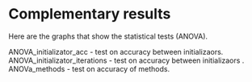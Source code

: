 
# Complementary results

Here are the graphs that show the statistical tests (ANOVA).<br />

ANOVA_initializator_acc - test on accuracy between initializaors.<br />
ANOVA_initializator_iterations - test on accuracy between initializaors .<br />
ANOVa_methods - test on accuracy of methods.<br />

